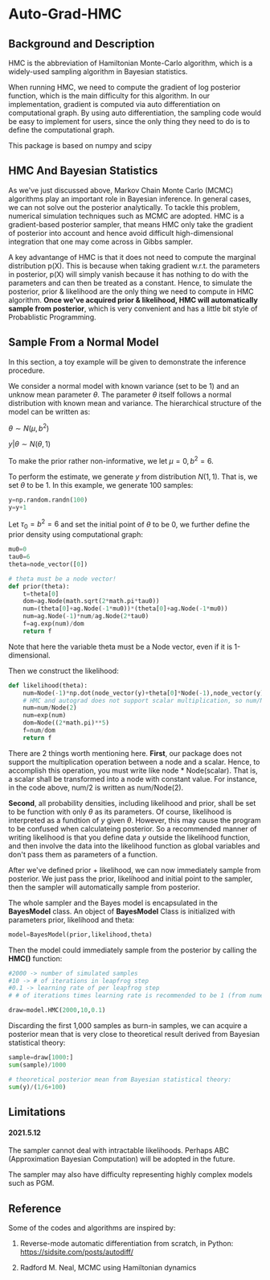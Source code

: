# Auto-Grad-HMC

## Background and Description

HMC is the abbreviation of Hamiltonian Monte-Carlo algorithm, which is a widely-used sampling algorithm in Bayesian statistics. 

When running HMC, we need to compute the gradient of log posterior function, which is the main difficulty for this algorithm. In our implementation, gradient is computed via auto differentiation on computational graph. By using auto differentiation, the sampling code would be easy to implement for users, since the only thing they need to do is to define the computational graph.

This package is based on numpy and scipy

## HMC And Bayesian Statistics

As we've just discussed above, Markov Chain Monte Carlo (MCMC) algorithms play an important role in Bayesian inference. In general cases, we can not solve out the posterior analytically. To tackle this problem, numerical simulation techniques such as MCMC are adopted. HMC is a gradient-based posterior sampler, that means HMC only take the gradient of posterior into account and hence avoid difficult high-dimensional integration that one may come across in Gibbs sampler.

A key advantange of HMC is that it does not need to compute the marginal distribution p(X). This is because when taking gradient w.r.t. the parameters in posterior, p(X) will simply vanish because it has nothing to do with the parameters and can then be treated as a constant. Hence, to simulate the posterior, prior & likelihood are the only thing we need to compute in HMC algorithm. **Once we've acquired prior & likelihood, HMC will automatically sample from posterior**, which is very convenient and has a little bit style of Probablistic Programming.

## Sample From a Normal Model

In this section, a toy example will be given to demonstrate the inference procedure. 

We consider a normal model with known variance (set to be 1) and an unknow mean parameter $\theta$. The parameter $\theta$ itself follows a normal distribution with known mean and variance. The hierarchical structure of the model can be written as:

$\theta \sim N(\mu, b^2)$

$y|\theta \sim N(\theta, 1)$

To make the prior rather non-informative, we let $\mu=0, b^2=6$.

To perform the estimate, we generate $y$ from distribution $N(1,1)$. That is, we set $\theta$ to be 1. In this example, we generate 100 samples:

```py
y=np.random.randn(100)
y=y+1
```

Let $\tau_0=b^2=6$ and set the initial point of $\theta$ to be 0, we further define the prior density using computational graph:

```py
mu0=0
tau0=6
theta=node_vector([0])

# theta must be a node vector!
def prior(theta):
    t=theta[0]
    dom=ag.Node(math.sqrt(2*math.pi*tau0))
    num=(theta[0]+ag.Node(-1*mu0))*(theta[0]+ag.Node(-1*mu0))
    num=ag.Node(-1)*num/ag.Node(2*tau0)
    f=ag.exp(num)/dom
    return f

```

Note that here the variable theta must be a Node vector, even if it is 1-dimensional. 

Then we construct the likelihood:

```py
def likelihood(theta):
    num=Node(-1)*np.dot(node_vector(y)+theta[0]*Node(-1),node_vector(y)+theta[0]*Node(-1))
    # HMC and autograd does not support scalar multiplication, so num/Node(2) instead of num/2
    num=num/Node(2)
    num=exp(num)
    dom=Node((2*math.pi)**5)
    f=num/dom
    return f
```

There are 2 things worth mentioning here. **First**, our package does not support the multiplication operation between a node and a scalar. Hence, to accomplish this operation, you must write like node * Node(scalar). That is, a scalar shall be transformed into a node with constant value. For instance, in the code above, num/2 is written as num/Node(2).

**Second**, all probability densities, including likelihood and prior, shall be set to be function with only $\theta$ as its parameters. Of course, likelihood is interpreted as a fundtion of $y$ given $\theta$. However, this may cause the program to be confused when calculateing posterior. So a recommended manner of writing likelihood is that you define data $y$ outside the likelihood function, and then involve the data into the likelihood function as global variables and don't pass them as parameters of a function.

After we've defined prior + likelihood, we can now immediately sample from posterior. We just pass the prior, likelihood and initial point to the sampler, then the sampler will automatically sample from posterior.

The whole sampler and the Bayes model is encapsulated in the **BayesModel** class. An object of **BayesModel** Class is initialized with parameters prior, likelihood and theta: 

```py
model=BayesModel(prior,likelihood,theta)
```

Then the model could immediately sample from the posterior by calling the **HMC()** function:

```py
#2000 -> number of simulated samples
#10 -> # of iterations in leapfrog step
#0.1 -> learning rate of per leapfrog step
# # of iterations times learning rate is recommended to be 1 (from numerical PDE)

draw=model.HMC(2000,10,0.1)
```

Discarding the first 1,000 samples as burn-in samples, we can acquire a posterior mean that is very close to theoretical result derived from Bayesian statistical theory:

```py
sample=draw[1000:]
sum(sample)/1000

# theoretical posterior mean from Bayesian statistical theory:
sum(y)/(1/6+100)
```

## Limitations

#### 2021.5.12
The sampler cannot deal with intractable likelihoods. Perhaps ABC (Approximation Bayesian Computation) will be adopted in the future.

The sampler may also have difficulty representing highly complex models such as PGM.


## Reference

Some of the codes and algorithms are inspired by:

1. Reverse-mode automatic differentiation from scratch, in Python: https://sidsite.com/posts/autodiff/

2. Radford M. Neal, MCMC using Hamiltonian dynamics
